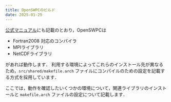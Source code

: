 ```yaml
---
title: OpenSWPCのビルド
date: 2025-01-25
---
```


[公式マニュアル](https://OpenSWPC.github.io)にも記載のとおり，OpenSWPCは

- Fortran2008 対応のコンパイラ
- MPIライブラリ
- NetCDFライブラリ

があれば動作します．
利用する環境によってこれらのインストール先が異なるため，`src/shared/makefile.arch` ファイルにコンパイルのための設定を記載する方式を採用しています．

ここでは，動作を確認したいくつかの環境について，関連ライブラリのインストールと `makefile.arch` ファイルの設定について記載します．
